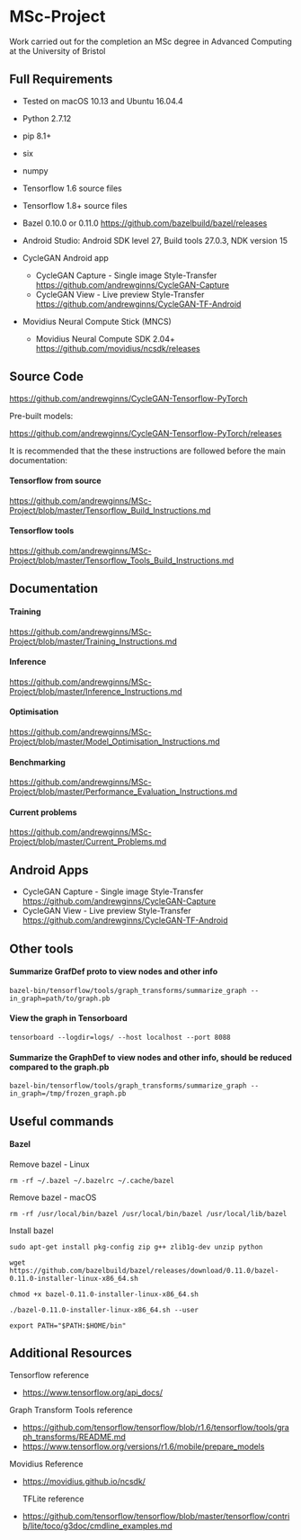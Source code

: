 # MSc-Project
Work carried out for the completion an MSc degree in Advanced Computing at the University of Bristol

## Full Requirements

- Tested on macOS 10.13 and Ubuntu 16.04.4

- Python 2.7.12

- pip 8.1+

- six

- numpy

- Tensorflow 1.6 source files

- Tensorflow 1.8+ source files

- Bazel 0.10.0 or 0.11.0 https://github.com/bazelbuild/bazel/releases

- Android Studio: Android SDK level 27, Build tools 27.0.3, NDK version 15

- CycleGAN Android app

  - CycleGAN Capture - Single image Style-Transfer <https://github.com/andrewginns/CycleGAN-Capture>
  - CycleGAN View - Live preview Style-Transfer <https://github.com/andrewginns/CycleGAN-TF-Android>
- Movidius Neural Compute Stick (MNCS) 

  - Movidius Neural Compute SDK 2.04+ https://github.com/movidius/ncsdk/releases

## Source Code

https://github.com/andrewginns/CycleGAN-Tensorflow-PyTorch

Pre-built models:

https://github.com/andrewginns/CycleGAN-Tensorflow-PyTorch/releases

It is recommended that the these instructions are followed before the main documentation:

#### Tensorflow from source

https://github.com/andrewginns/MSc-Project/blob/master/Tensorflow_Build_Instructions.md

#### Tensorflow tools

https://github.com/andrewginns/MSc-Project/blob/master/Tensorflow_Tools_Build_Instructions.md



## Documentation

#### Training

https://github.com/andrewginns/MSc-Project/blob/master/Training_Instructions.md

#### Inference

https://github.com/andrewginns/MSc-Project/blob/master/Inference_Instructions.md

#### Optimisation

https://github.com/andrewginns/MSc-Project/blob/master/Model_Optimisation_Instructions.md

#### Benchmarking

https://github.com/andrewginns/MSc-Project/blob/master/Performance_Evaluation_Instructions.md

#### Current problems

https://github.com/andrewginns/MSc-Project/blob/master/Current_Problems.md



## Android Apps

  * CycleGAN Capture - Single image Style-Transfer https://github.com/andrewginns/CycleGAN-Capture
  * CycleGAN View - Live preview Style-Transfer https://github.com/andrewginns/CycleGAN-TF-Android



## Other tools

#### Summarize GrafDef proto to view nodes and other info

```
bazel-bin/tensorflow/tools/graph_transforms/summarize_graph --in_graph=path/to/graph.pb
```

#### View the graph in Tensorboard

```
tensorboard --logdir=logs/ --host localhost --port 8088
```

#### Summarize the GraphDef to view nodes and other info, should be reduced compared to the graph.pb

```
bazel-bin/tensorflow/tools/graph_transforms/summarize_graph --in_graph=/tmp/frozen_graph.pb
```



## Useful commands

#### Bazel

  Remove bazel - Linux

```
rm -rf ~/.bazel ~/.bazelrc ~/.cache/bazel
```

  Remove bazel - macOS

```
rm -rf /usr/local/bin/bazel /usr/local/bin/bazel /usr/local/lib/bazel
```

  Install bazel

```
sudo apt-get install pkg-config zip g++ zlib1g-dev unzip python

wget https://github.com/bazelbuild/bazel/releases/download/0.11.0/bazel-0.11.0-installer-linux-x86_64.sh

chmod +x bazel-0.11.0-installer-linux-x86_64.sh

./bazel-0.11.0-installer-linux-x86_64.sh --user

export PATH="$PATH:$HOME/bin"
```



## Additional Resources

Tensorflow reference

* https://www.tensorflow.org/api_docs/

Graph Transform Tools reference

- https://github.com/tensorflow/tensorflow/blob/r1.6/tensorflow/tools/graph_transforms/README.md
- https://www.tensorflow.org/versions/r1.6/mobile/prepare_models

Movidius Reference

- https://movidius.github.io/ncsdk/

  TFLite reference

- https://github.com/tensorflow/tensorflow/blob/master/tensorflow/contrib/lite/toco/g3doc/cmdline_examples.md
